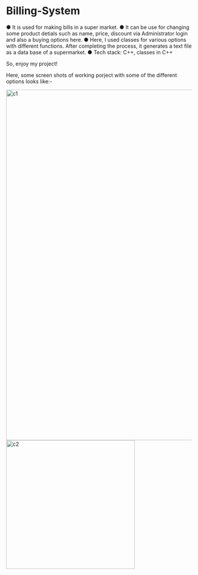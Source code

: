 # Billing-System
●	It is used for making bills in a super market.
●	It can be use for changing some product detials such as name, price, discount via Administrator login and also a buying options here.
●	Here, I used classes for various options with different functions. After completing the process, it generates a text file as a data base of a supermarket.
●	Tech stack: C++, classes in C++

So, enjoy my project!

Here, some screen shots of working porject with some of the different options looks like:-

<img width="951" alt="c1" src="https://user-images.githubusercontent.com/104568327/176962702-9dca9e7c-20f5-4d8d-8058-b304b2d33c9d.png">

<img width="349" alt="c2" src="https://user-images.githubusercontent.com/104568327/176962713-c769d8ed-81b9-4ef5-9959-2e75845091de.png">
